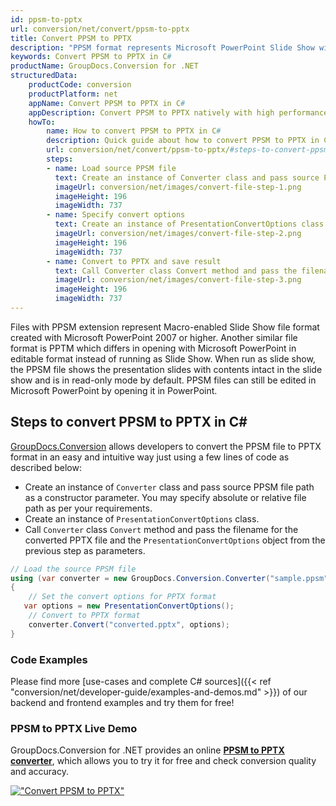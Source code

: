```yaml
---
id: ppsm-to-pptx
url: conversion/net/convert/ppsm-to-pptx
title: Convert PPSM to PPTX
description: "PPSM format represents Microsoft PowerPoint Slide Show with .ppsm extension. Learn how to convert PPSM to PPTX file programmatically in C# language using GroupDocs.Conversion for .NET library."
keywords: Convert PPSM to PPTX in C#
productName: GroupDocs.Conversion for .NET
structuredData:
    productCode: conversion
    productPlatform: net
    appName: Convert PPSM to PPTX in C#
    appDescription: Convert PPSM to PPTX natively with high performance using C# language and server side GroupDocs.Conversion for .NET APIs, without the use of any software like Microsoft or Open Office.
    howTo:
        name: How to convert PPSM to PPTX in C# 
        description: Quick guide about how to convert PPSM to PPTX in C# with high performance and accuracy.
        url: conversion/net/convert/ppsm-to-pptx/#steps-to-convert-ppsm-to-pptx-in-c
        steps:
        - name: Load source PPSM file 
          text: Create an instance of Converter class and pass source PPSM file path as a constructor parameter. You may specify absolute or relative file path as per your requirements. 
          imageUrl: conversion/net/images/convert-file-step-1.png
          imageHeight: 196
          imageWidth: 737
        - name: Specify convert options 
          text: Create an instance of PresentationConvertOptions class.
          imageUrl: conversion/net/images/convert-file-step-2.png
          imageHeight: 196
          imageWidth: 737
        - name: Convert to PPTX and save result 
          text: Call Converter class Convert method and pass the filename for the converted HTML file and the PresentationConvertOptions object from the previous step as parameters.
          imageUrl: conversion/net/images/convert-file-step-3.png
          imageHeight: 196
          imageWidth: 737
---
```


Files with PPSM extension represent Macro-enabled Slide Show file format created with Microsoft PowerPoint 2007 or higher. Another similar file format is PPTM which differs in opening with Microsoft PowerPoint in editable format instead of running as Slide Show. When run as slide show, the PPSM file shows the presentation slides with contents intact in the slide show and is in read-only mode by default. PPSM files can still be edited in Microsoft PowerPoint by opening it in PowerPoint.

## Steps to convert PPSM to PPTX in C#

[GroupDocs.Conversion](https://products.groupdocs.com/conversion/net) allows developers to convert the PPSM file to PPTX format in an easy and intuitive way just using a few lines of code as described below:

* Create an instance of `Converter` class and pass source PPSM file path as a constructor parameter. You may specify absolute or relative file path as per your requirements. 
* Create an instance of `PresentationConvertOptions` class.
* Call `Converter` class `Convert` method and pass the filename for the converted PPTX file and the `PresentationConvertOptions` object from the previous step as parameters.

```csharp
// Load the source PPSM file
using (var converter = new GroupDocs.Conversion.Converter("sample.ppsm"))
{
    // Set the convert options for PPTX format
   var options = new PresentationConvertOptions();
    // Convert to PPTX format
    converter.Convert("converted.pptx", options);
}
```

### Code Examples

Please find more [use-cases and complete C# sources]({{< ref "conversion/net/developer-guide/examples-and-demos.md" >}}) of our backend and frontend examples and try them for free!

### PPSM to PPTX Live Demo

GroupDocs.Conversion for .NET provides an online [**PPSM to PPTX converter**](https://products.groupdocs.app/conversion/ppsm-to-pptx), which allows you to try it for free and check conversion quality and accuracy.

[!["Convert PPSM to PPTX"](conversion/net/images/convert-to-pptx/convert-ppsm-to-pptx.png)](https://products.groupdocs.app/conversion/ppsm-to-pptx)